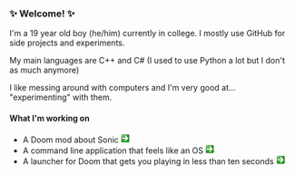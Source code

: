 ### ✨ Welcome! ✨
I'm a 19 year old boy (he/him) currently in college. I mostly use GitHub for side projects and experiments.

My main languages are C++ and C# (I used to use Python a lot but I don't as much anymore)

I like messing around with computers and I'm very good at... "experimenting" with them.

#### What I'm working on
- A Doom mod about Sonic [![alt text](https://github.com/SpeedStriker243/SpeedStriker243/raw/main/NextButton.png "Sonic: Lock & Load")](https://github.com/SpeedStriker243/sonicdoom)
- A command line application that feels like an OS [![alt text](https://github.com/SpeedStriker243/SpeedStriker243/raw/main/NextButton.png "EsosCMD")](https://github.com/SpeedStriker243/EsosCMD)
- A launcher for Doom that gets you playing in less than ten seconds [![alt text](https://github.com/SpeedStriker243/SpeedStriker243/raw/main/NextButton.png "Instant Doom")](https://github.com/SpeedStriker243/Instant-Doom)

